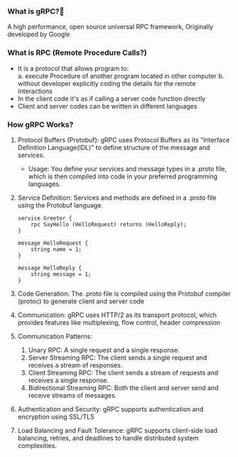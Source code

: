 ### What is gRPC?🚀
A high performance, open source universal RPC framework,
Originally developed by Google

### What is RPC (Remote Procedure Calls?)
- It is a protocol that allows program to:  
    a. execute Procedure of another program located in other computer
    b. without developer explicitly coding the details for the remote interactions
- In the client code it's as if calling a server code function directly
- Client and server codes can be written in different languages 

### How gRPC Works?

1. Protocol Buffers (Protobuf): gRPC uses Protocol Buffers as its "Interface Definition Language(IDL)"
    to define structure of the message and services.
    - Usage: You define your services and message types in a .proto file, which is then compiled into code
    in your preferred programming languages.

2. Service Definition:
    Services and methods are defined in a .proto file using the Protobuf language.
    ```
    service Greeter {
        rpc SayHello (HelloRequest) returns (HelloReply);
    }

    message HelloRequest {
        string name = 1;
    }

    message HelloReply {
        string message = 1;
    }
    ```

3. Code Generation:
    The .proto file is compiled using the Protobuf compiler (protoc) to generate client and server code

4. Communication:
    gRPC uses HTTP/2 as its transport protocol, which provides features like multiplexing, flow control, header compression

5. Communication Patterns:
    1. Unary RPC: A single request and a single response. 
    2. Server Streaming RPC: The client sends a single request and receives a stream of responses.
    3. Client Streaming RPC: The client sends a stream of requests and receives a single response.
    4. Bidirectional Streaming RPC: Both the client and server send and receive streams of messages.

6. Authentication and Security:
    gRPC supports authentication and encryption using SSL/TLS

7. Load Balancing and Fault Tolerance:
    gRPC supports client-side load balancing, retries, and deadlines to handle distributed system complexities.